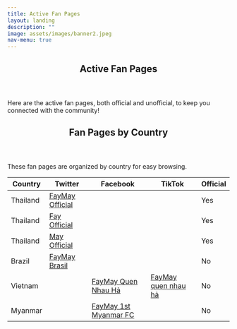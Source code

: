 ```yaml
---
title: Active Fan Pages
layout: landing
description: ""
image: assets/images/banner2.jpeg
nav-menu: true
---
```

<!-- Main -->
<div id="main">
	<!-- One -->
	<section id="one">
		<div class="inner">
			<header class="major">
				<h2><span class="translate">Active Fan Pages</span></h2>
			</header>
			<p><span class="translate">Here are the active fan pages, both official and unofficial, to keep you connected with the community!</span></p>
		</div>
	</section>
	<!-- Three -->
	<section id="three">
		<div class="inner">
			<header class="major">
				<h2><span class="translate">Fan Pages by Country</span></h2>
			</header>
			<p><span class="translate">These fan pages are organized by country for easy browsing.</span></p>
			<div class="table-wrapper">
				<table>
					<thead>
						<tr>
							<th><span class="translate">Country</span></th>
							<th><span class="translate">Twitter</span></th>
							<th><span class="translate">Facebook</span></th>
							<th><span class="translate">TikTok</span></th>
							<th><span class="translate">Official</span></th>
						</tr>
					</thead>
					<tbody>
						<tr>
							<td><span class="translate">Thailand</span></td>
							<td><a href="https://x.com/FayMayOfficial">FayMay Official</a></td>
							<td>&nbsp;</td>
							<td>&nbsp;</td>
							<td><span class="translate">Yes</span></td>
						</tr>
						<tr>
							<td><span class="translate">Thailand</span></td>
							<td><a href="https://x.com/FayOfficial_TH">Fay Official</a></td>
							<td>&nbsp;</td>
							<td>&nbsp;</td>
							<td><span class="translate">Yes</span></td>
						</tr>
						<tr>
							<td><span class="translate">Thailand</span></td>
							<td><a href="https://x.com/MayOfficial_TH">May Official</a></td>
							<td>&nbsp;</td>
							<td>&nbsp;</td>
							<td><span class="translate">Yes</span></td>
						</tr>
						<tr>
							<td><span class="translate">Brazil</span></td>
							<td><a href="https://x.com/FayMayBr">FayMay Brasil</a></td>
							<td>&nbsp;</td>
							<td>&nbsp;</td>
							<td><span class="translate">No</span></td>
						</tr>
						<tr>
							<td><span class="translate">Vietnam</span></td>
							<td>&nbsp;</td>
							<td><a href="https://web.facebook.com/people/FayMay-Quen-Nhau-H%E1%BA%A3/61563304355465/">FayMay Quen Nhau Hả</a></td>
							<td><a href="https://www.tiktok.com/@faymayquennhauha">FayMay quen nhau hả</a></td>
							<td><span class="translate">No</span></td>
						</tr>
						<tr>
							<td><span class="translate">Myanmar</span></td>
							<td>&nbsp;</td>
							<td><a href="https://web.facebook.com/profile.php?id=61559683192636">FayMay 1st Myanmar FC</a></td>
							<td>&nbsp;</td>
							<td><span class="translate">No</span></td>
						</tr>
					</tbody>
				</table>
			</div>
		</div>
	</section>
</div>